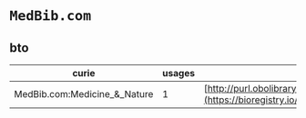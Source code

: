 # `MedBib.com`
## bto
| curie                        |   usages | nodes                                                                                                           |
|------------------------------|----------|-----------------------------------------------------------------------------------------------------------------|
| MedBib.com:Medicine_&_Nature |        1 | [http://purl.obolibrary.org/obo/BTO:0002480](https://bioregistry.io/http://purl.obolibrary.org/obo/BTO:0002480) |
